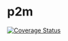 # p2m
[![Coverage Status](https://coveralls.io/repos/github/britoluan/p2m/badge.svg?branch=master)](https://coveralls.io/github/britoluan/p2m?branch=master)